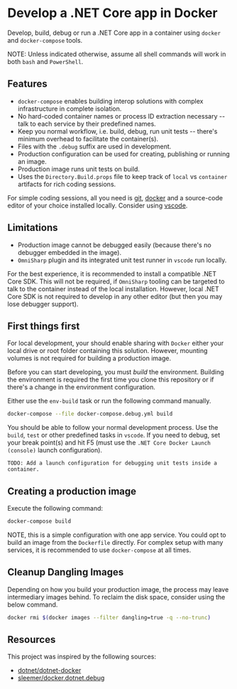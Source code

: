 # Develop a .NET Core app in Docker

Develop, build, debug or run a .NET Core app in a container using `docker` and `docker-compose` tools.

NOTE: Unless indicated otherwise, assume all shell commands will work in both `bash` and `PowerShell`.

## Features

* `docker-compose` enables building interop solutions with complex infrastructure in complete isolation.
* No hard-coded container names or process ID extraction necessary -- talk to each service by their predefined names.
* Keep you normal workflow, i.e. build, debug, run unit tests -- there's minimum overhead to facilitate the container(s).
* Files with the `.debug` suffix are used in development.
* Production configuration can be used for creating, publishing or running an image.
* Production image runs unit tests on build.
* Uses the `Directory.Build.props` file to keep track of `local` vs `container` artifacts for rich coding sessions.

For simple coding sessions, all you need is [git](https://git-scm.com/), [docker](https://www.docker.com/) and a source-code editor of your choice installed locally. Consider using [vscode](https://code.visualstudio.com/).

## Limitations

* Production image cannot be debugged easily (because there's no debugger embedded in the image).
* `OmniSharp` plugin and its integrated unit test runner in `vscode` run locally.

For the best experience, it is recommended to install a compatible .NET Core SDK. This will not be required, if `OmniSharp` tooling can be targeted to talk to the container instead of the local installation. However, local .NET Core SDK is not required to develop in any other editor (but then you may lose debugger support).

## First things first

For local development, your should enable sharing with `Docker` either your local drive or root folder containing this solution. However, mounting volumes is not required for building a production image.

Before you can start developing, you must *build* the environment. Building the environment is required the first time you clone this repository or if there's a change in the environment configuration.

Either use the `env-build` task or run the following command manually.

```bash
docker-compose --file docker-compose.debug.yml build
```

You should be able to follow your normal development process. Use the `build`, `test` or other predefined tasks in `vscode`. If you need to debug, set your break point(s) and hit F5 (must use the `.NET Core Docker Launch (console)` launch configuration).

    TODO: Add a launch configuration for debugging unit tests inside a container.

## Creating a production image

Execute the following command:

```bash
docker-compose build
```

NOTE, this is a simple configuration with one app service. You could opt to build an image from the `Dockerfile` directly. For complex setup with many services, it is recommended to use `docker-compose` at all times.

## Cleanup Dangling Images

Depending on how you build your production image, the process may leave intermediary images behind. To reclaim the disk space, consider using the below command.

```bash
docker rmi $(docker images --filter dangling=true -q --no-trunc)
```

## Resources

This project was inspired by the following sources:

* [dotnet/dotnet-docker](https://github.com/dotnet/dotnet-docker/tree/master/samples/dotnetapp)
* [sleemer/docker.dotnet.debug](https://github.com/sleemer/docker.dotnet.debug)
